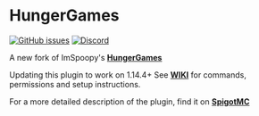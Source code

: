 # HungerGames
[![GitHub issues](https://img.shields.io/bitbucket/issues/ShaneBeeStudios/HungerGames.svg?style=for-the-badge)](https://github.com/JT122406/HungerGames/issues)
[![Discord](https://img.shields.io/discord/425192525091831808.svg?style=for-the-badge)](https://discord.gg/xCYpScW8Kc)



A new fork of ImSpoopy's [**HungerGames**](https://github.com/ImSpoopy/Hungergames)

Updating this plugin to work on 1.14.4+
See [**WIKI**](https://github.com/ShaneBeeStudios/HungerGames/wiki) for commands, permissions and setup instructions.

For a more detailed description of the plugin, find it on [**SpigotMC**](https://www.spigotmc.org/resources/hungergames.65942/)
